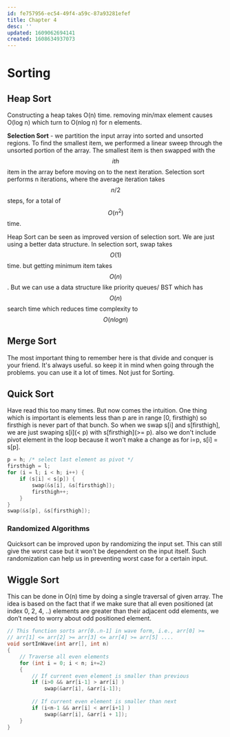 ```yaml
---
id: fe757956-ec54-49f4-a59c-87a93281efef
title: Chapter 4
desc: ''
updated: 1609062694141
created: 1608634937073
---
```


# Sorting

## Heap Sort

Constructing a heap takes O(n) time. removing min/max element causes O(log n) which turn to O(nlog n) for n elements. 

**Selection Sort** - we partition the input array into sorted and unsorted regions. To find the smallest item, we performed a linear sweep through the unsorted portion of the array. The smallest item is then swapped with the $$ith$$ item in the array before moving on to the next iteration. Selection sort performs n iterations, where the average iteration takes $$n/2$$ steps, for a total of $$O(n^2)$$ time. 

Heap Sort can be seen as improved version of selection sort. We are just using a better data structure. In selection sort, swap takes $$O(1)$$ time. but getting minimum item takes $$O(n)$$. But we can use a data structure like priority queues/ BST which has $$O(n)$$ search time which reduces time complexity to $$O(nlog n)$$ 

## Merge Sort

The most important thing to remember here is that divide and conquer is your friend. It's always useful. so keep it in mind when going through the problems. you can use it a lot of times. Not just for Sorting.

## Quick Sort

Have read this too many times. But now comes the intuition. One thing which is important is elements less than p are in range [0, firsthigh) so firsthigh is never part of that bunch. So when we swap s[i] and s[firsthigh], we are just swaping s[i](< p) with s[firsthigh](>= p). also we don't include pivot element in the loop because it won't make a change as for i=p, s[i] = s[p].
```c
p = h; /* select last element as pivot */
firsthigh = l;
for (i = l; i < h; i++) {
    if (s[i] < s[p]) {
        swap(&s[i], &s[firsthigh]);
        firsthigh++;
    }
}
swap(&s[p], &s[firsthigh]);
```

### Randomized Algorithms
Quicksort can be improved upon by randomizing the input set. This can still give the worst case but it won't be dependent on the input itself. Such randomization can help us in preventing worst case for a certain input.

## Wiggle Sort
This can be done in O(n) time by doing a single traversal of given array. The idea is based on the fact that if we make sure that all even positioned (at index 0, 2, 4, ..) elements are greater than their adjacent odd elements, we don’t need to worry about odd positioned element. 
```cpp
// This function sorts arr[0..n-1] in wave form, i.e., arr[0] >=  
// arr[1] <= arr[2] >= arr[3] <= arr[4] >= arr[5] .... 
void sortInWave(int arr[], int n) 
{ 
    // Traverse all even elements 
    for (int i = 0; i < n; i+=2) 
    { 
        // If current even element is smaller than previous 
        if (i>0 && arr[i-1] > arr[i] ) 
            swap(&arr[i], &arr[i-1]); 
  
        // If current even element is smaller than next 
        if (i<n-1 && arr[i] < arr[i+1] ) 
            swap(&arr[i], &arr[i + 1]); 
    } 
}
```
